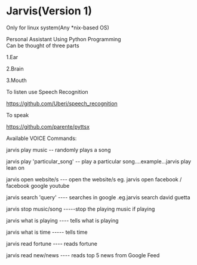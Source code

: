 # Jarvis(Version 1)

Only for linux system(Any *nix-based OS)

Personal Assistant Using Python Programming     
Can be thought of three parts 

1.Ear     

2.Brain

3.Mouth

To listen use Speech Recognition


  https://github.com/Uberi/speech_recognition
  
  
To speak


  https://github.com/parente/pyttsx
  
Available VOICE Commands:

jarvis play music  -- randomly plays a song

jarvis play 'particular_song' -- play a particular song....example...jarvis play lean on

jarvis open website/s --- open the website/s eg. jarvis open facebook / facebook google youtube

jarvis search 'query' ---- searches in google .eg.jarvis search david guetta

jarvis stop music/song -----stop the playing music if playing

jarvis what is playing ---- tells what is playing

jarvis what is time   -----  tells time

jarvis read fortune  ---- reads fortune

jarvis read new/news ---- reads top 5 news from Google Feed
